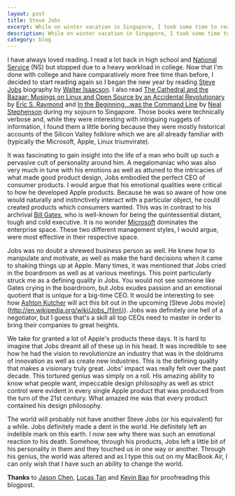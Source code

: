 ```yaml
---
layout: post
title: Steve Jobs 
excerpt: While on winter vacation in Singapore, I took some time to read the biographical tome that is <a href="http://en.wikipedia.org/wiki/Walter_Isaacson">Walter Isaacson's</a> <a href="http://www.amazon.com/Steve-Jobs-Walter-Isaacson/dp/1451648537">Steve Jobs</a>. It was really a pleasure to learn more about the man who revolutionized so many industries and brought so many innovations in our lives. This book brought a profoundly human perspective to Jobs and I got to know him on a more personal level despite having never met the man in real life.
description: While on winter vacation in Singapore, I took some time to read the biographical tome that is Walter Isaacson's Steve Jobs. It was really a pleasure to learn more about the man who revolutionized so many industries and brought so many innovations in our lives. This book brought a profoundly human perspective to Jobs and I got to know him on a more personal level despite having never met the man in real life.
category: blog
---
```

I have always loved reading. I read a lot back in high school and [National Service](http://en.wikipedia.org/wiki/National_service) (NS) but stopped due to a heavy workload in college. Now that I'm done with college and have comparatively more free time than before, I decided to start reading again so I began the new year by reading [Steve Jobs](http://www.amazon.com/Steve-Jobs-Walter-Isaacson/dp/1451648537) biography by [Walter Isaacson](http://en.wikipedia.org/wiki/Walter_Isaacson). I also read [The Cathedral and the Bazaar: Musings on Linux and Open Source by an Accidental Revolutionary](http://www.amazon.com/Cathedral-Bazaar-Eric-S-Raymond/dp/1607962284) by [Eric S. Raymond](http://esr.ibiblio.org/) and [In the Beginning...was the Command Line](http://www.amazon.com/Beginning-was-Command-Line-Neal-Stephenson/dp/0380815931) by [Neal Stephenson](http://www.nealstephenson.com/) during my sojourn to Singapore. Those books were technically verbose and, while they were interesting with intriguing nuggets of information, I found them a little boring because they were mostly historical accounts of the Silicon Valley folklore which we are all already familiar with (typically the Microsoft, Apple, Linux triumvirate).

It was fascinating to gain insight into the life of a man who built up such a pervasive cult of personality around him. A megalomaniac who was also very much in tune with his emotions as well as attuned to the intricacies of what made good product design, Jobs embodied the perfect CEO of consumer products. I would argue that his emotional qualities were critical to how he developed Apple products. Because he was so aware of how one would naturally and instinctively interact with a particular object, he could created products which consumers wanted. This was in contrast to his archrival [Bill Gates](http://www.thegatesnotes.com/), who is well-known for being the quintessential distant, tough and cold executive. It is no wonder [Microsoft](http://www.microsoft.com/) dominates the enterprise space. These two different management styles, I would argue, were most effective in their respective space.

Jobs was no doubt a shrewed business person as well. He knew how to manipulate and motivate, as well as make the hard decisions when it came to shaking things up at Apple. Many times, it was mentioned that Jobs cried in the boardroom as well as at various meetings. This point particularly struck me as a defining quality in Jobs. You would not see someone like Gates crying in the boardroom, but Jobs exudes passion and an emotional quotient that is unique for a big-time CEO. It would be interesting to see how [Ashton Kutcher](http://en.wikipedia.org/wiki/Ashton_Kutcher) will act this bit out in the upcoming [Steve Jobs movie](http://en.wikipedia.org/wiki/Jobs_(film\)). Jobs was definitely one hell of a negotiator, but I guess that's a skill all top CEOs need to master in order to bring their companies to great heights.

We take for granted a lot of Apple's products these days. It is hard to imagine that Jobs dreamt all of these up in his head. It was incredible to see how he had the vision to revolutionize an industry that was in the doldrums of innovation as well as create new industries. This is the defining quality that makes a visionary truly great. Jobs' impact was really felt over the past decade. This tortured genius was simply on a roll. His amazing ability to know what people want, impeccable design philosophy as well as strict control were evident in every single Apple product that was produced from the turn of the 21st century. What amazed me was that every product contained his design philosophy.

The world will probably not have another Steve Jobs (or his equivalent) for a while. Jobs definitely made a dent in the world. He definitely left an indelible mark on this earth. I now see why there was such an emotional reaction to his death. Somehow, through his products, Jobs left a little bit of his personality in them and they touched us in one way or another. Through his genius, the world was altered  and as I type this out on my MacBook Air, I can only wish that I have such an ability to change the world.

**Thanks** to [Jason Chen](http://visualchen.com/), [Lucas Tan](http://lucas-hacking.blogspot.com/) and [Kevin Bao](https://www.facebook.com/kzbao) for proofreading this blogpost.
